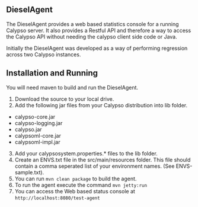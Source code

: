 ## DieselAgent

The DieselAgent provides a web based statistics console for a running Calypso server. It also provides a Restful API and therefore a way to access the Calypso API without needing the calypso client side code or Java.

Initially the DieselAgent was developed as a way of performing regression across two Calypso instances.

## Installation and Running

You will need maven to build and run the DieselAgent.

1. Download the source to your local drive.
2. Add the following jar files from your Calypso distribution into lib folder.
  * calypso-core.jar
  * calypso-logging.jar
  * calypso.jar
  * calypsoml-core.jar
  * calypsoml-impl.jar
3. Add your calypsosystem.properties.* files to the lib folder.
4. Create an ENVS.txt file in the src/main/resources folder. This file should contain a comma seperated list of your environment names. (See ENVS-sample.txt).
5. You can run `mvn clean package` to build the agent.
6. To run the agent execute the command `mvn jetty:run`
7. You can access the Web based status console at `http://localhost:8080/test-agent`





